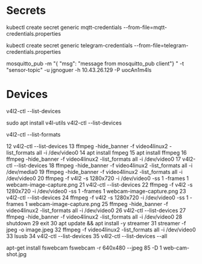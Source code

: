 # Secrets

kubectl create secret generic mqtt-credentials --from-file=mqtt-credentials.properties

kubectl create secret generic telegram-credentials --from-file=telegram-credentials.properties

mosquitto_pub -m "{ "msg": "message from mosquitto_pub client"} " -t "sensor-topic" -u jgnoguer -h 10.43.26.129 -P uocAn1m4ls


# Devices

v4l2-ctl --list-devices

sudo apt install v4l-utils
v4l2-ctl --list-devices

v4l2-ctl --list-formats

   12  v4l2-ctl --list-devices
   13  ffmpeg -hide_banner -f video4linux2 -list_formats all -i /dev/video0
   14  apt install fmpeg
   15  apt install ffmpeg
   16  ffmpeg -hide_banner -f video4linux2 -list_formats all -i /dev/video0
   17  v4l2-ctl --list-devices
   18  ffmpeg -hide_banner -f video4linux2 -list_formats all -i /dev/media0
   19  ffmpeg -hide_banner -f video4linux2 -list_formats all -i /dev/video0
   20  ffmpeg -f v4l2 -s 1280x720 -i /dev/video0  -ss 1 -frames 1 webcam-image-capture.png
   21  v4l2-ctl --list-devices
   22  ffmpeg -f v4l2 -s 1280x720 -i /dev/video0  -ss 1 -frames 1 webcam-image-capture.png
   23  v4l2-ctl --list-devices
   24  ffmpeg -f v4l2 -s 1280x720 -i /dev/video0  -ss 1 -frames 1 webcam-image-capture.png
   25  ffmpeg -hide_banner -f video4linux2 -list_formats all -i /dev/video0
   26  v4l2-ctl --list-devices
   27  ffmpeg -hide_banner -f video4linux2 -list_formats all -i /dev/video0
   28  shutdown
   29  exit
   30  apt update && apt install -y streamer
   31  streamer -f jpeg -o image.jpeg
   32  ffmpeg -f video4linux2 -list_formats all -i /dev/video0
   33  lsusb 
   34  v4l2-ctl --list-devices
   35  v4l2-ctl --list-devices --all

apt-get install fswebcam
fswebcam -r 640x480 --jpeg 85 -D 1 web-cam-shot.jpg

